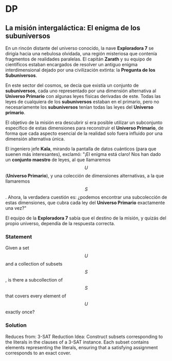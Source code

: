 # DP

## La misión intergaláctica: El enigma de los subuniversos

En un rincón distante del universo conocido, la nave **Exploradora 7** se dirigía hacia una nebulosa olvidada, una región misteriosa que contenía fragmentos de realidades paralelas. El capitán **Zarath** y su equipo de científicos estaban encargados de resolver un antiguo enigma interdimensional dejado por una civilización extinta: la **Pregunta de los Subuniversos**.

En este sector del cosmos, se decía que existía un conjunto de **subuniversos**, cada uno representado por una dimensión alternativa al **Universo Primario** con algunas leyes físicas derivadas de este. Todas las leyes de cualquiera de los **subuniversos** estaban en el primario, pero no necesariamente los **subuniversos** tenían todas las leyes del **Universo primario**.

El objetivo de la misión era descubrir si era posible utilizar un subconjunto específico de estas dimensiones para reconstruir el **Universo Primario**, de forma que cada aspecto esencial de la realidad solo fuera influido por una dimensión alternativa única.

El ingeniero jefe **Kala**, mirando la pantalla de datos cuánticos (para que suenen más interesantes), exclamó: "¡El enigma está claro! Nos han dado un **conjunto maestro** de leyes, al que llamaremos $$ U $$ (**Universo Primario**), y una colección de dimensiones alternativas, a la que llamaremos $$ S $$. Ahora, la verdadera cuestión es: ¿podemos encontrar una subcolección de estas dimensiones, que cubra cada ley del **Universo Primario** exactamente una vez?"

El equipo de la **Exploradora 7** sabía que el destino de la misión, y quizás del propio universo, dependía de la respuesta correcta.

### Statement

Given a set $$ U $$ and a collection of subsets $$ S $$, is there a subcollection of $$ S $$ that covers every element of $$ U $$ exactly once?

### Solution

Reduces from: 3-SAT
Reduction Idea: Construct subsets corresponding to the literals in the clauses of a 3-SAT instance. Each subset contains elements representing the literals, ensuring that a satisfying assignment corresponds to an exact cover.
